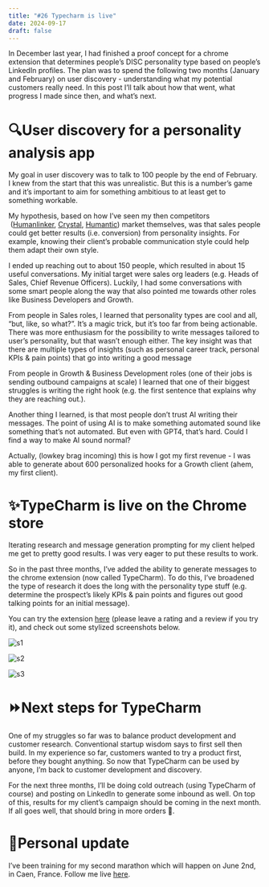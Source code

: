 ```yaml
---
title: "#26 Typecharm is live"
date: 2024-09-17
draft: false
---
```


In December last year, I had finished a proof concept for a chrome extension that determines people’s DISC personality type based on people’s LinkedIn profiles. The plan was to spend the following two months (January and February) on user discovery - understanding what my potential customers really need. In this post I’ll talk about how that went, what progress I made since then, and what’s next.

# 🔍User discovery for a personality analysis app

My goal in user discovery was to talk to 100 people by the end of February. I knew from the start that this was unrealistic. But this is a number’s game and it’s important to aim for something ambitious to at least get to something workable. 

My hypothesis, based on how I’ve seen my then competitors  ([Humanlinker](https://www.humanlinker.com/), [Crystal](https://www.crystalknows.com/), [Humantic](https://humantic.ai/)) market themselves, was that sales people could get better results (i.e. conversion) from personality insights. For example, knowing their client’s probable communication style could help them adapt their own style. 

I ended up reaching out to about 150 people, which resulted in about 15 useful conversations. My initial target were sales org leaders (e.g. Heads of Sales, Chief Revenue Officers). Luckily, I had some conversations with some smart people along the way that also pointed me towards other roles like Business Developers and Growth. 

From people in Sales roles, I learned that personality types are cool and all, “but, like, so what?”. It’s a magic trick, but it’s too far from being actionable. There was more enthusiasm for the possibility to write messages tailored to user’s personality, but that wasn’t enough either. The key insight was that there are multiple types of insights (such as personal career track, personal KPIs & pain points) that go into writing a good message

From people in Growth & Business Development roles (one of their jobs is sending outbound campaigns at scale) I learned that one of their biggest struggles is writing the right hook (e.g. the first sentence that explains why they are reaching out.). 

Another thing I learned, is that most people don’t trust AI writing their messages. The point of using AI is to make something automated sound like something that’s not automated. But even with GPT4, that’s hard. Could I find a way to make AI sound normal?  

Actually, (lowkey brag incoming) this is how I got my first revenue - I was able to generate about 600 personalized hooks for a Growth client (ahem, my first client). 

# ✨TypeCharm is live on the Chrome store

Iterating research and message generation prompting for my client helped me get to pretty good results. I was very eager to put these results to work. 

So in the past three months, I’ve added the ability to generate messages to the chrome extension (now called TypeCharm). To do this, I’ve broadened the type of research it does the long with the personality type stuff (e.g. determine the prospect’s likely KPIs & pain points and figures out good talking points for an initial message). 

You can try the extension [here](https://chromewebstore.google.com/detail/pdgimegpjklndjegalgkhkifoaecinjk) (please leave a rating and a review if you try it), and check out some stylized screenshots below. 

![s1](/typecharm_1/s1.png#center)

![s2](/typecharm_1/s2.png#center)

![s3](/typecharm_1/s3.png#center)

# ⏩Next steps for TypeCharm

One of my struggles so far was to balance product development and customer research. Conventional startup wisdom says to first sell then build. In my experience so far, customers wanted to try a product first, before they bought anything. So now that TypeCharm can be used by anyone, I’m back to customer development and discovery. 

For the next three months, I’ll be doing cold outreach (using TypeCharm of course) and posting on LinkedIn to generate some inbound as well. On top of this, results for my client’s campaign should be coming in the next month. If all goes well, that should bring in more orders 🤞. 

# **🗿Personal update**

I’ve been training for my second marathon which will happen on June 2nd, in Caen, France. Follow me live [here](https://is.gd/stefanruns).
